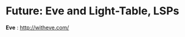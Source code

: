 # Future: Eve and Light-Table, LSPs
                                                      
**Eve** : http://witheve.com/
